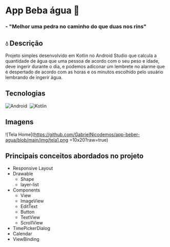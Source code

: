 # App Beba água 🚰
### - "Melhor uma pedra no caminho do que duas nos rins"


## 💧 Descrição
Projeto simples desenvolvido em Kotlin no Android Studio que calcula a quantidade de água que uma pessoa de acordo com o seu peso e idade, deve ingerir durante o dia, e podemos adiconar um lembrete no alarme que é despertado de acordo com as horas e os minutos escolhido pelo usuário lembrando de ingerir água.

## Tecnologias
![Android](https://img.shields.io/badge/-Android-05122A?style=flat&logo=android)&nbsp;
![Kotlin](https://img.shields.io/badge/-Kotlin-05122A?style=flat&logo=kotlin)&nbsp;

## Imagens
![Tela Home](https://github.com/GabrielNicodemos/app-beber-agua/blob/main/img/tela1.png =10x20?raw=true)


## Principais conceitos abordados no projeto
 - Responsive Layout
 - Drawable
    - Shape
    - layer-list   
 - Components
    - View
    - ImageView
    - EditText
    - Button
    - TextView
    - ScrollView
 - TimePickerDialog
 - Calendar
 - ViewBinding
